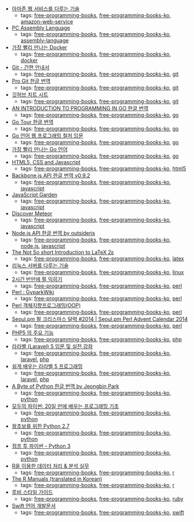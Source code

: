 * [아마존 웹 서비스를 다루는 기술](http://www.pyrasis.com/private/2014/09/30/publish-the-art-of-amazon-web-services-book)
    * tags: [free-programming-books](../tags/free-programming-books.md), [free-programming-books-ko](../tags/free-programming-books-ko.md), [amazon-web-service](../tags/amazon-web-service.md)
* [PC Assembly Language](http://drpaulcarter.com/pcasm/)
    * tags: [free-programming-books](../tags/free-programming-books.md), [free-programming-books-ko](../tags/free-programming-books-ko.md), [assembly-language](../tags/assembly-language.md)
* [가장 빨리 만나는 Docker](http://www.pyrasis.com/private/2014/11/30/publish-docker-for-the-really-impatient-book)
    * tags: [free-programming-books](../tags/free-programming-books.md), [free-programming-books-ko](../tags/free-programming-books-ko.md), [docker](../tags/docker.md)
* [Git - 간편 안내서](http://rogerdudler.github.io/git-guide/index.ko.html)
    * tags: [free-programming-books](../tags/free-programming-books.md), [free-programming-books-ko](../tags/free-programming-books-ko.md), [git](../tags/git.md)
* [Pro Git 한글 번역](http://git-scm.com/book/ko/)
    * tags: [free-programming-books](../tags/free-programming-books.md), [free-programming-books-ko](../tags/free-programming-books-ko.md), [git](../tags/git.md)
* [깃허브 치트 시트](https://github.com/tiimgreen/github-cheat-sheet/blob/master/README.ko.md)
    * tags: [free-programming-books](../tags/free-programming-books.md), [free-programming-books-ko](../tags/free-programming-books-ko.md), [git](../tags/git.md)
* [AN INTRODUCTION TO PROGRAMMING IN GO 한글 번역](http://www.codingnuri.com/golang-book/index.html)
    * tags: [free-programming-books](../tags/free-programming-books.md), [free-programming-books-ko](../tags/free-programming-books-ko.md), [go](../tags/go.md)
* [Go Tour 한글 번역](http://go-tour-kr.appspot.com)
    * tags: [free-programming-books](../tags/free-programming-books.md), [free-programming-books-ko](../tags/free-programming-books-ko.md), [go](../tags/go.md)
* [Go 언어 웹 프로그래밍 철저 입문](https://thebook.io/006806/)
    * tags: [free-programming-books](../tags/free-programming-books.md), [free-programming-books-ko](../tags/free-programming-books-ko.md), [go](../tags/go.md)
* [가장 빨리 만나는 Go 언어](http://www.pyrasis.com/private/2015/06/01/publish-go-for-the-really-impatient-book)
    * tags: [free-programming-books](../tags/free-programming-books.md), [free-programming-books-ko](../tags/free-programming-books-ko.md), [go](../tags/go.md)
* [HTML5, CSS and Javascript](http://fromyou.tistory.com/581)
    * tags: [free-programming-books](../tags/free-programming-books.md), [free-programming-books-ko](../tags/free-programming-books-ko.md), [html5](../tags/html5.md)
* [Backbone.js API 한글 번역 v0.9.2](http://iwidgets.kr/document/backbonejs.html)
    * tags: [free-programming-books](../tags/free-programming-books.md), [free-programming-books-ko](../tags/free-programming-books-ko.md), [javascript](../tags/javascript.md)
* [JavaScript Garden](http://bonsaiden.github.io/JavaScript-Garden/ko)
    * tags: [free-programming-books](../tags/free-programming-books.md), [free-programming-books-ko](../tags/free-programming-books-ko.md), [javascript](../tags/javascript.md)
* [Discover Meteor](http://kr.discovermeteor.com)
    * tags: [free-programming-books](../tags/free-programming-books.md), [free-programming-books-ko](../tags/free-programming-books-ko.md), [javascript](../tags/javascript.md)
* [Node.js API 한글 번역 by outsideris](http://nodejs.sideeffect.kr/docs/)
    * tags: [free-programming-books](../tags/free-programming-books.md), [free-programming-books-ko](../tags/free-programming-books-ko.md), [node.js](../tags/node.js.md), [javascript](../tags/javascript.md)
* [The Not So short Introduction to LaTeX 2ε](http://www.ctan.org/tex-archive/info/lshort/korean)
    * tags: [free-programming-books](../tags/free-programming-books.md), [free-programming-books-ko](../tags/free-programming-books-ko.md), [latex](../tags/latex.md)
* [리눅스 서버를 다루는 기술](https://thebook.io/006718/)
    * tags: [free-programming-books](../tags/free-programming-books.md), [free-programming-books-ko](../tags/free-programming-books-ko.md), [linux](../tags/linux.md)
* [2시간 반만에 펄 익히기](http://qntm.org/files/perl/perl_kr.html)
    * tags: [free-programming-books](../tags/free-programming-books.md), [free-programming-books-ko](../tags/free-programming-books-ko.md), [perl](../tags/perl.md)
* [Perl : GyparkWiki](http://gypark.pe.kr/wiki/Perl)
    * tags: [free-programming-books](../tags/free-programming-books.md), [free-programming-books-ko](../tags/free-programming-books-ko.md), [perl](../tags/perl.md)
* [Perl 객체지향프로그래밍(OOP)](https://github.com/aero/perl_docs/blob/master/hatena_perl_oop.md)
    * tags: [free-programming-books](../tags/free-programming-books.md), [free-programming-books-ko](../tags/free-programming-books-ko.md), [perl](../tags/perl.md)
* [Seoul.pm 펄 크리스마스 달력 #2014 | Seoul.pm Perl Advent Calendar 2014](http://advent.perl.kr/2014/)
    * tags: [free-programming-books](../tags/free-programming-books.md), [free-programming-books-ko](../tags/free-programming-books-ko.md), [perl](../tags/perl.md)
* [PHP5 의 주요 기능](https://www.lesstif.com/pages/viewpage.action?pageId=24445740)
    * tags: [free-programming-books](../tags/free-programming-books.md), [free-programming-books-ko](../tags/free-programming-books-ko.md), [php](../tags/php.md)
* [라라벨 (Laravel) 5 입문 및 실전 강좌](http://l5.appkr.kr)
    * tags: [free-programming-books](../tags/free-programming-books.md), [free-programming-books-ko](../tags/free-programming-books-ko.md), [laravel](../tags/laravel.md), [php](../tags/php.md)
* [쉽게 배우는 라라벨 5 프로그래밍](https://www.lesstif.com/display/laravelprog)
    * tags: [free-programming-books](../tags/free-programming-books.md), [free-programming-books-ko](../tags/free-programming-books-ko.md), [laravel](../tags/laravel.md), [php](../tags/php.md)
* [A Byte of Python 한글 번역 by Jeongbin Park](http://byteofpython-korean.sourceforge.net/byte_of_python.pdf)
    * tags: [free-programming-books](../tags/free-programming-books.md), [free-programming-books-ko](../tags/free-programming-books-ko.md), [python](../tags/python.md)
* [모두의 파이썬: 20일 만에 배우는 프로그래밍 기초](https://thebook.io/006855/)
    * tags: [free-programming-books](../tags/free-programming-books.md), [free-programming-books-ko](../tags/free-programming-books-ko.md), [python](../tags/python.md)
* [왕초보를 위한 Python 2.7](https://wikidocs.net/book/2)
    * tags: [free-programming-books](../tags/free-programming-books.md), [free-programming-books-ko](../tags/free-programming-books-ko.md), [python](../tags/python.md)
* [점프 투 파이썬 - Python 3](https://wikidocs.net/book/1)
    * tags: [free-programming-books](../tags/free-programming-books.md), [free-programming-books-ko](../tags/free-programming-books-ko.md), [python](../tags/python.md)
* [R을 이용한 데이터 처리 & 분석 실무](http://r4pda.co.kr)
    * tags: [free-programming-books](../tags/free-programming-books.md), [free-programming-books-ko](../tags/free-programming-books-ko.md), [r](../tags/r.md)
* [The R Manuals (translated in Korean)](http://www.openstatistics.net)
    * tags: [free-programming-books](../tags/free-programming-books.md), [free-programming-books-ko](../tags/free-programming-books-ko.md), [r](../tags/r.md)
* [루비 스타일 가이드](https://github.com/dalzony/ruby-style-guide/blob/master/README-koKR.md)
    * tags: [free-programming-books](../tags/free-programming-books.md), [free-programming-books-ko](../tags/free-programming-books-ko.md), [ruby](../tags/ruby.md)
* [Swift 언어 개발문서](http://swift.leantra.kr)
    * tags: [free-programming-books](../tags/free-programming-books.md), [free-programming-books-ko](../tags/free-programming-books-ko.md), [swift](../tags/swift.md)
